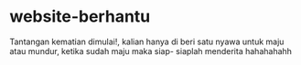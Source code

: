 # website-berhantu
Tantangan kematian dimulai!, kalian hanya di beri satu nyawa untuk maju atau mundur, ketika sudah maju maka siap- siaplah menderita hahahahahh 
